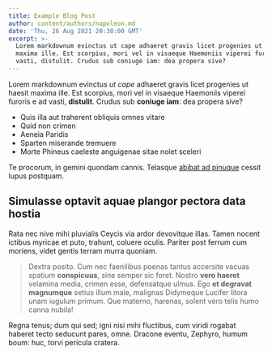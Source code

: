 ```yaml
---
title: Example Blog Post
author: content/authors/napoleon.md
date: 'Thu, 26 Aug 2021 20:30:00 GMT'
excerpt: >-
  Lorem markdownum evinctus ut cape adhaeret gravis licet progenies ut haesit
  maxima ille. Est scorpius, mori vel in visaeque Haemoniis viperei furoris e ad
  vasti, distulit. Crudus sub coniuge iam: dea propera sive?
---
```


Lorem markdownum evinctus _ut cape_ adhaeret gravis licet progenies ut haesit
maxima ille. Est scorpius, mori vel in visaeque Haemoniis viperei furoris e ad
vasti, **distulit**. Crudus sub **coniuge iam**: dea propera sive?

- Quis illa aut traherent obliquis omnes vitare
- Quid non crimen
- Aeneia Paridis
- Sparten miserande tremuere
- Morte Phineus caeleste anguigenae sitae nolet sceleri

Te procorum, in gemini quondam cannis. Telasque [abibat ad
pinuque](http://eratloco.io/velut.html) cessit lupus postquam.

## Simulasse optavit aquae plangor pectora data hostia

Rata nec nive mihi pluvialis Ceycis via ardor devovitque illas. Tamen nocent
ictibus myricae et puto, trahunt, coluere oculis. Pariter post ferrum cum
moriens, videt gentis terram murra quoniam.

> Dextra posito. Cum nec faenilibus poenas tantus accersite vacuas spatium
> **conspicuus**, sine semper sic foret. Nostro **vero haeret** velamina media,
> crimen esse, defensatque ulmus. Ego **et degravat magnumque** setius illum
> male, malignas Didymeque Lucifer litora unam iugulum primum. Que materno,
> harenas, solent vero telis humo canna nubila!

Regna tenus; dum qui sed; igni nisi mihi fluctibus, cum viridi rogabat haberet
tecto seducunt pares, omne. Dracone eventu, Zephyro, humum boum: huc, torvi
pericula cratera.
